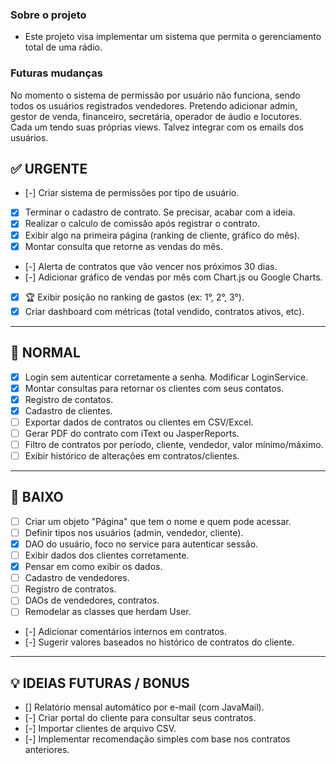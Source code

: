 ### Sobre o projeto
- Este projeto visa implementar um sistema que permita o gerenciamento total de uma rádio.

### Futuras mudanças

No momento o sistema de permissão por usuário não funciona, sendo todos os usuários registrados vendedores. Pretendo adicionar admin, gestor de venda, financeiro, secretária, operador de áudio e locutores.
Cada um tendo suas próprias views. Talvez integrar com os emails dos usuários.

## ✅ URGENTE
- [-]  Criar sistema de permissões por tipo de usuário.
- [X] Terminar o cadastro de contrato. Se precisar, acabar com a ideia.
- [X] Realizar o calculo de comissão após registrar o contrato.
- [X] Exibir algo na primeira página (ranking de cliente, gráfico do mês).
- [X] Montar consulta que retorne as vendas do mês.
- [-] Alerta de contratos que vão vencer nos próximos 30 dias.
- [-] Adicionar gráfico de vendas por mês com Chart.js ou Google Charts.
- [X] 🏆 Exibir posição no ranking de gastos (ex: 1°, 2°, 3°).
- [x] Criar dashboard com métricas (total vendido, contratos ativos, etc).

---

## 📌 NORMAL

- [x] Login sem autenticar corretamente a senha. Modificar LoginService.
- [x] Montar consultas para retornar os clientes com seus contatos.
- [x] Registro de contatos.
- [x] Cadastro de clientes.
- [ ] Exportar dados de contratos ou clientes em CSV/Excel.
- [ ] Gerar PDF do contrato com iText ou JasperReports.
- [ ] Filtro de contratos por período, cliente, vendedor, valor mínimo/máximo.
- [ ] Exibir histórico de alterações em contratos/clientes.

---

## 🐢 BAIXO

- [ ] Criar um objeto "Página" que tem o nome e quem pode acessar.
- [ ] Definir tipos nos usuários (admin, vendedor, cliente).
- [X] DAO do usuário, foco no service para autenticar sessão.
- [ ] Exibir dados dos clientes corretamente.
- [X] Pensar em como exibir os dados.
- [ ] Cadastro de vendedores.
- [ ] Registro de contratos.
- [ ] DAOs de vendedores, contratos.
- [ ] Remodelar as classes que herdam User.
- [-] Adicionar comentários internos em contratos.
- [-] Sugerir valores baseados no histórico de contratos do cliente.

---

## 💡 IDEIAS FUTURAS / BONUS

- []  Relatório mensal automático por e-mail (com JavaMail).
- [-]  Criar portal do cliente para consultar seus contratos.
- [-]  Importar clientes de arquivo CSV.
- [-]  Implementar recomendação simples com base nos contratos anteriores.